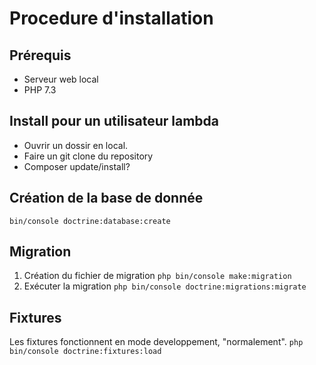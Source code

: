 # Procedure d'installation
## Prérequis
- Serveur web local
- PHP 7.3
## Install pour un utilisateur lambda
- Ouvrir un dossir en local.
- Faire un git clone du repository
- Composer update/install?
## Création de la base de donnée
```bin/console doctrine:database:create```
## Migration
1. Création du fichier de migration ```php bin/console make:migration```
2. Exécuter la migration ```php bin/console doctrine:migrations:migrate```
## Fixtures
Les fixtures fonctionnent en mode developpement, "normalement".
```php bin/console doctrine:fixtures:load```